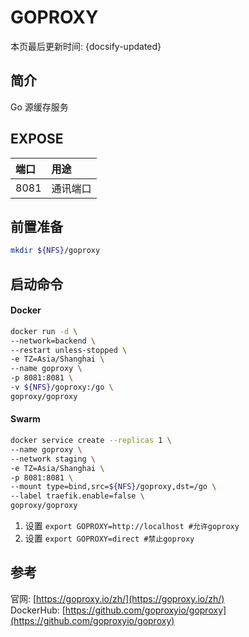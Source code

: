 # GOPROXY

本页最后更新时间: {docsify-updated}

## 简介

Go 源缓存服务


## EXPOSE

| 端口 | 用途 |
| :--- | :--- |
| 8081 | 通讯端口 |



## 前置准备

```bash
mkdir ${NFS}/goproxy
```

## 启动命令

<!-- tabs:start -->
#### **Docker**
```bash
docker run -d \
--network=backend \
--restart unless-stopped \
-e TZ=Asia/Shanghai \
--name goproxy \
-p 8081:8081 \
-v ${NFS}/goproxy:/go \
goproxy/goproxy
```


#### **Swarm**
```bash
docker service create --replicas 1 \
--name goproxy \
--network staging \
-e TZ=Asia/Shanghai \
-p 8081:8081 \
--mount type=bind,src=${NFS}/goproxy,dst=/go \
--label traefik.enable=false \
goproxy/goproxy
```

<!-- tabs:end -->



1. 设置 `export GOPROXY=http://localhost #允许goproxy`
2. 设置 `export GOPROXY=direct #禁止goproxy`

## 参考

官网: [https://goproxy.io/zh/](https://goproxy.io/zh/)  
DockerHub: [https://github.com/goproxyio/goproxy](https://github.com/goproxyio/goproxy)

